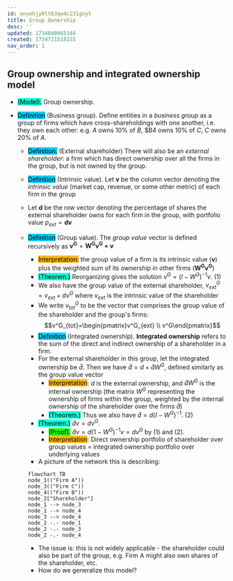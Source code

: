```yaml
---
id: onyehjy0lt63qw4c231gnyt
title: Group Ownership
desc: ''
updated: 1734840065344
created: 1734711518155
nav_order: 1
---
```

## Group ownership and integrated ownership model
- <span style="background-color: #12ffd7; color: black;">(Model).</span> Group ownership.
- <span style="background-color: #03cafc; color: black;">Definition</span> (Business group). Define entities in a *business group* as a group of firms which have cross-shareholdings with one another, i.e. they own each other: e.g. $A$ owns 10% of $B$, $B4 owns 10% of $C$, $C$ owns 20% of $A$.

    - <span style="background-color: #03cafc; color: black;">Definition.</span> (External shareholder) There will also be an *external shareholder*: a firm which has direct ownership over all the firms in the group, but is not owned by the group.
    - <span style="background-color: #03cafc; color: black;">Definition</span> (Intrinsic value). Let $\mathbf{v}$ be the column vector denoting the *intrinsic value* (market cap, revenue, or some other metric) of each firm in the group
    - Let $\mathbf{d}$ be the row vector denoting the percentage of shares the external shareholder owns for each firm in the group, with portfolio value $p_{ext}=\mathbf{dv}$
    - <span style="background-color: #03cafc; color: black;">Definition</span> (Group value). The *group value* vector is defined recursively as $\mathbf{v^G} =\mathbf{W^G v^G +v}$
        - <span style="background-color: #ffb812; color: black;">Interpretation:</span> the group value of a firm is its intrinsic value ($\mathbf{v}$) plus the weighted sum of its ownership in other firms ($\mathbf{W^G v^G}$)
        - <span style="background-color: #12ffd7; color: black;">(Theorem.)</span> Reorganizing gives the solution $v^G=(I-W^G)^{-1}v$. (1)
        - We also have the group value of the external shareholder, $v^G_{ext}=v_{ext}+dv^G$ where $v_{ext}$ is the intrinsic value of the shareholder
        - We write $v^G_{tot}$ to be the vector that comprises the group value of the shareholder and the group's firms: 
        $$v^G_{tot}=\begin{pmatrix}v^G_{ext} \\ v^G\end{pmatrix}$$
        - <span style="background-color: #03cafc; color: black;">Definition</span> (Integrated ownership). **Integrated ownership** refers to the sum of the direct and indirect ownership of a shareholder in a firm. 
        - For the external shareholder in this group, let the integrated ownership be $\hat{d}$. Then we have $\hat{d}=d+\hat{d}W^G$, defined similarly as the group value vector
            - <span style="background-color: #ffb812; color: black;">Interpretation</span>: $d$ is the external ownership, and $\hat{d} W^G$ is the internal ownership (the matrix $W^G$ representing the ownership of firms within the group, weighted by the internal ownership of the shareholder over the firms $\hat{d}$)
            - <span style="background-color: #12ffd7; color: black;">(Theorem.)</span> Thus we also have $\hat{d}=d(I-W^G)^{-1}$. (2)
        - <span style="background-color: #12ffd7; color: black;">(Theorem.)</span> $\hat{d}v = dv^G$.
            - <span style="background-color: #1eff12; color: black;">(Proof).</span> $\hat{d}v=d(1-W^G)^{-1}v=dv^G$ by (1) and (2).
            - <span style="background-color: #ffb812; color: black;">Interpretation</span>: Direct ownership portfolio of shareholder over group values = integrated ownership portfolio over underlying values
        - A picture of the network this is describing:
        ```mermaid
        flowchart TB
        node_1(("Firm A"))
        node_3(("Firm C"))
        node_4(("Firm B"))
        node_2["Shareholder"]
        node_1 --> node_3
        node_1 --> node_4
        node_3 --> node_4
        node_2 -.- node_1
        node_2 -.- node_3
        node_2 -.- node_4

        ```
        
        - The issue is: this is not widely applicable - the shareholder could also be part of the group, e.g. Firm A might also own shares of the shareholder, etc.
        - How do we generalize this model?
